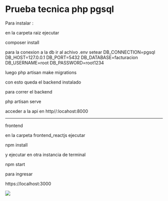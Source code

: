<h1>Prueba tecnica php pgsql</h1>

Para instalar :

en la carpeta raiz ejecutar

 composer install

 para la conexion a la db ir al achivo .env
 setear 
DB_CONNECTION=pgsql
DB_HOST=127.0.0.1
DB_PORT=5432
DB_DATABASE=facturacion
DB_USERNAME=root
DB_PASSWORD=root1234

luego
php artisan make migrations

con  esto queda el backend instalado

para correr el backend

php artisan serve

acceder a la api en http//:locahost:8000

________________________________________________________

frontend

en la carpeta frontend_reactjs ejecutar

npm install

y ejecutar en otra instancia de terminal

npm start

para ingresar 

https://localhost:3000

<img src="/img/vista.jpg">